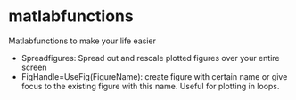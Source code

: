matlabfunctions
===============

Matlabfunctions to make your life easier

* Spreadfigures: Spread out and rescale plotted figures over your entire screen
* FigHandle=UseFig(FigureName): create figure with certain name or give focus to the existing figure with this name. Useful for plotting in loops.
